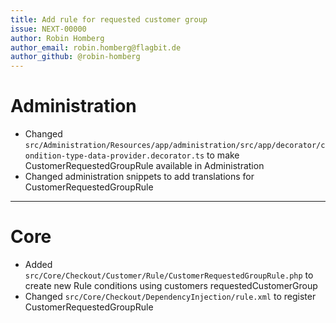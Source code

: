 ```yaml
---
title: Add rule for requested customer group
issue: NEXT-00000
author: Robin Homberg
author_email: robin.homberg@flagbit.de
author_github: @robin-homberg
---
```

# Administration
* Changed `src/Administration/Resources/app/administration/src/app/decorator/condition-type-data-provider.decorator.ts` to make CustomerRequestedGroupRule available in Administration
* Changed administration snippets to add translations for CustomerRequestedGroupRule
___
# Core
* Added `src/Core/Checkout/Customer/Rule/CustomerRequestedGroupRule.php` to create new Rule conditions using customers requestedCustomerGroup
* Changed `src/Core/Checkout/DependencyInjection/rule.xml` to register CustomerRequestedGroupRule
